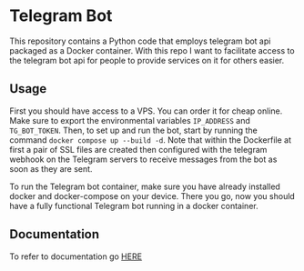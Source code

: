 # Telegram Bot
This repository contains a Python code that employs telegram bot api packaged as a Docker container. With this repo I want to facilitate access to the telegram bot api for people to provide services on it for others easier.

## Usage
First you should have access to a VPS. You can order it for cheap online. Make sure to export the environmental variables `IP_ADDRESS` and `TG_BOT_TOKEN`. Then, to set up and run the bot, start by running the command `docker compose up --build -d`. Note that within the Dockerfile at first a pair of SSL files are created then configured with the telegram webhook on the Telegram servers to receive messages from the bot as soon as they are sent.

To run the Telegram bot container, make sure you have already installed docker and docker-compose on your device. There you go, now you should have a fully functional Telegram bot running in a docker container.

## Documentation
To refer to documentation go [HERE](https://mamdasn.github.io/telegrambot/)
